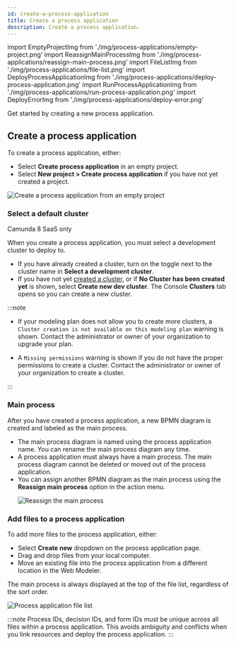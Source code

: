 ```yaml
---
id: create-a-process-application
title: Create a process application
description: Create a process application.
---
```


import EmptyProjectImg from './img/process-applications/empty-project.png'
import ReassignMainProcessImg from './img/process-applications/reassign-main-process.png'
import FileListImg from './img/process-applications/file-list.png'
import DeployProcessApplicationImg from './img/process-applications/deploy-process-application.png'
import RunProcessApplicationImg from './img/process-applications/run-process-application.png'
import DeployErrorImg from './img/process-applications/deploy-error.png'

Get started by creating a new process application.

## Create a process application

To create a process application, either:

- Select **Create process application** in an empty project.
- Select **New project > Create process application** if you have not yet created a project.

<p><img src={EmptyProjectImg} alt="Create a process application from an empty project" /></p>

### Select a default cluster

<span class="badge badge--cloud">Camunda 8 SaaS only</span>

When you create a process application, you must select a development cluster to deploy to.

- If you have already created a cluster, turn on the toggle next to the cluster name in **Select a development cluster**.
- If you have not yet [created a cluster](/guides/create-cluster.md), or if **No Cluster has been created yet** is shown, select **Create new dev cluster**. The Console **Clusters** tab opens so you can create a new cluster.

:::note

- If your modeling plan does not allow you to create more clusters, a `Cluster creation is not available on this modeling plan` warning is shown. Contact the administrator or owner of your organization to upgrade your plan.

- A `Missing permissions` warning is shown if you do not have the proper permissions to create a cluster. Contact the administrator or owner of your organization to create a cluster.

:::

### Main process

After you have created a process application, a new BPMN diagram is created and labeled as the main process.

- The main process diagram is named using the process application name. You can rename the main process diagram any time.
- A process application must always have a main process. The main process diagram cannot be deleted or moved out of the process application.
- You can assign another BPMN diagram as the main process using the **Reassign main process** option in the action menu.
  <p>
  <img src={ReassignMainProcessImg} alt="Reassign the main process" />
  </p>

### Add files to a process application

To add more files to the process application, either:

- Select **Create new** dropdown on the process application page.
- Drag and drop files from your local computer.
- Move an existing file into the process application from a different location in the Web Modeler.

The main process is always displayed at the top of the file list, regardless of the sort order.

<p><img src={FileListImg} alt="Process application file list" /></p>

:::note
Process IDs, decision IDs, and form IDs must be unique across all files within a process application. This avoids ambiguity and conflicts when you link resources and deploy the process application.
:::
